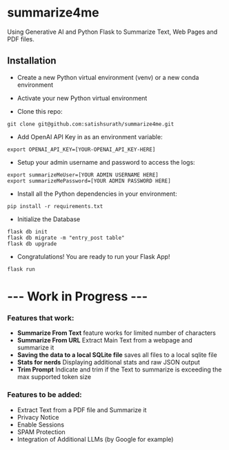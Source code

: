 # summarize4me

Using Generative AI and Python Flask to Summarize Text, Web Pages and PDF files.

## Installation

- Create a new Python virtual environment (venv) or a new conda environment
- Activate your new Python virtual environment
  

- Clone this repo:
```shell
git clone git@github.com:satishsurath/summarize4me.git
```
- Add OpenAI API Key in as an environment variable:
```shell
export OPENAI_API_KEY=[YOUR-OPENAI_API_KEY-HERE]
```
- Setup your admin username and password to access the logs:
```shell
export summarizeMeUser=[YOUR ADMIN USERNAME HERE]
export summarizeMePassword=[YOUR ADMIN PASSWORD HERE]
```
- Install all the Python dependencies in your environment:
```shell
pip install -r requirements.txt
```
- Initialize the Database 
```shell
flask db init
flask db migrate -m "entry_post table"
flask db upgrade
```
- Congratulations! You are ready to run your Flask App!
```shell
flask run
```

# --- Work in Progress --- 

### Features that work:
- **Summarize From Text** feature works for limited number of characters
- **Summarize From URL** Extract Main Text from a webpage and summarize it
- **Saving the data to a local SQLite file** saves all files to a local sqlite file
- **Stats for nerds** Displaying additional stats and raw JSON output
- **Trim Prompt** Indicate and trim if the Text to summarize is exceeding the max supported token size 

### Features to be added:

- Extract Text from a PDF file and Summarize it
- Privacy Notice
- Enable Sessions
- SPAM Protection
- Integration of Additional LLMs (by Google for example)